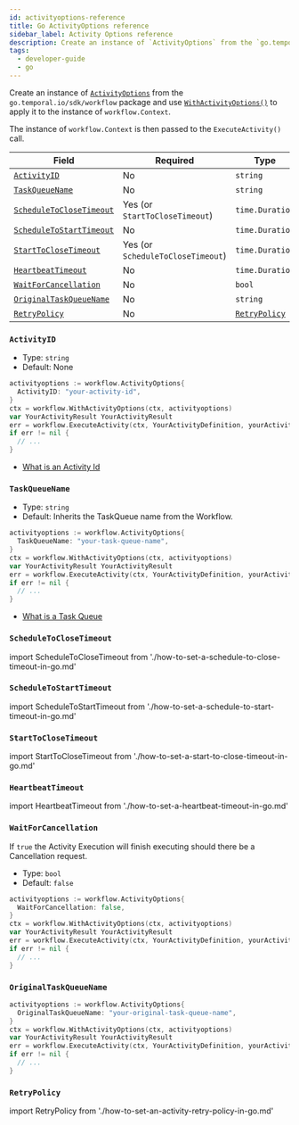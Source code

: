 ```yaml
---
id: activityoptions-reference
title: Go ActivityOptions reference
sidebar_label: Activity Options reference
description: Create an instance of `ActivityOptions` from the `go.temporal.io/sdk/workflow` package and use `WithActivityOptions()` to apply it to the instance of `workflow.Context`.
tags:
  - developer-guide
  - go
---
```


Create an instance of [`ActivityOptions`](https://pkg.go.dev/go.temporal.io/sdk/workflow#ActivityOptions) from the `go.temporal.io/sdk/workflow` package and use [`WithActivityOptions()`](https://pkg.go.dev/go.temporal.io/sdk/workflow#WithActivityOptions) to apply it to the instance of `workflow.Context`.

The instance of `workflow.Context` is then passed to the `ExecuteActivity()` call.

| Field                                               | Required                          | Type                                                                        |
| --------------------------------------------------- | --------------------------------- | --------------------------------------------------------------------------- |
| [`ActivityID`](#activityid)                         | No                                | `string`                                                                    |
| [`TaskQueueName`](#taskqueuename)                   | No                                | `string`                                                                    |
| [`ScheduleToCloseTimeout`](#scheduletoclosetimeout) | Yes (or `StartToCloseTimeout`)    | `time.Duration`                                                             |
| [`ScheduleToStartTimeout`](#scheduletostarttimeout) | No                                | `time.Duration`                                                             |
| [`StartToCloseTimeout`](#scheduletoclosetimeout)    | Yes (or `ScheduleToCloseTimeout`) | `time.Duration`                                                             |
| [`HeartbeatTimeout`](#heartbeattimeout)             | No                                | `time.Duration`                                                             |
| [`WaitForCancellation`](#waitforcancellation)       | No                                | `bool`                                                                      |
| [`OriginalTaskQueueName`](#originaltaskqueuename)   | No                                | `string`                                                                    |
| [`RetryPolicy`](#retrypolicy)                       | No                                | [`RetryPolicy`](https://pkg.go.dev/go.temporal.io/sdk/temporal#RetryPolicy) |

### `ActivityID`

- Type: `string`
- Default: None

```go
activityoptions := workflow.ActivityOptions{
  ActivityID: "your-activity-id",
}
ctx = workflow.WithActivityOptions(ctx, activityoptions)
var YourActivityResult YourActivityResult
err = workflow.ExecuteActivity(ctx, YourActivityDefinition, yourActivityParam).Get(ctx, &YourActivityResult)
if err != nil {
  // ...
}
```

- [What is an Activity Id](/concepts/what-is-an-activity-id)

### `TaskQueueName`

- Type: `string`
- Default: Inherits the TaskQueue name from the Workflow.

```go
activityoptions := workflow.ActivityOptions{
  TaskQueueName: "your-task-queue-name",
}
ctx = workflow.WithActivityOptions(ctx, activityoptions)
var YourActivityResult YourActivityResult
err = workflow.ExecuteActivity(ctx, YourActivityDefinition, yourActivityParam).Get(ctx, &YourActivityResult)
if err != nil {
  // ...
}
```

- [What is a Task Queue](/concepts/what-is-a-task-queue)

### `ScheduleToCloseTimeout`

import ScheduleToCloseTimeout from './how-to-set-a-schedule-to-close-timeout-in-go.md'

<ScheduleToCloseTimeout/>

### `ScheduleToStartTimeout`

import ScheduleToStartTimeout from './how-to-set-a-schedule-to-start-timeout-in-go.md'

<ScheduleToStartTimeout/>

### `StartToCloseTimeout`

import StartToCloseTimeout from './how-to-set-a-start-to-close-timeout-in-go.md'

<StartToCloseTimeout/>

### `HeartbeatTimeout`

import HeartbeatTimeout from './how-to-set-a-heartbeat-timeout-in-go.md'

<HeartbeatTimeout/>

### `WaitForCancellation`

If `true` the Activity Execution will finish executing should there be a Cancellation request.

- Type: `bool`
- Default: `false`

```go
activityoptions := workflow.ActivityOptions{
  WaitForCancellation: false,
}
ctx = workflow.WithActivityOptions(ctx, activityoptions)
var YourActivityResult YourActivityResult
err = workflow.ExecuteActivity(ctx, YourActivityDefinition, yourActivityParam).Get(ctx, &YourActivityResult)
if err != nil {
  // ...
}
```

### `OriginalTaskQueueName`

```go
activityoptions := workflow.ActivityOptions{
  OriginalTaskQueueName: "your-original-task-queue-name",
}
ctx = workflow.WithActivityOptions(ctx, activityoptions)
var YourActivityResult YourActivityResult
err = workflow.ExecuteActivity(ctx, YourActivityDefinition, yourActivityParam).Get(ctx, &YourActivityResult)
if err != nil {
  // ...
}
```

### `RetryPolicy`

import RetryPolicy from './how-to-set-an-activity-retry-policy-in-go.md'

<RetryPolicy/>
